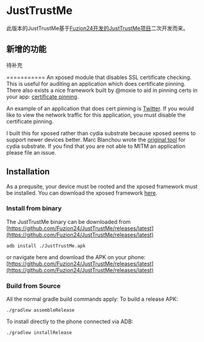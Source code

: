 JustTrustMe
===========
此版本的JustTrustMe基于[Fuzion24开发的JustTrustMe项目](https://github.com/Fuzion24/JustTrustMe)二次开发而来。

## 新增的功能
待补充

===========
An xposed module that disables SSL certificate checking.  This is useful for auditing an application which does certificate pinning.  There also exists a nice framework built by @moxie to aid in pinning certs in your app: [certificate pinning](https://github.com/moxie0/AndroidPinning). 

An example of an application that does cert pinning is [Twitter](https://play.google.com/store/apps/details?id=com.twitter.android).  If you would like to view the network traffic for this application, you must disable the certificate pinning.

I built this for xposed rather than cydia substrate because xposed seems to support newer devices better. Marc Blanchou wrote the [original tool](https://github.com/iSECPartners/Android-SSL-TrustKiller) for cydia substrate.  If you find that you are not able to MITM an application please file an issue.

## Installation

As a prequsite, your device must be rooted and the xposed framework must be installed.
You can download the xposed framework [here](http://repo.xposed.info/module/de.robv.android.xposed.installer).

### Install from binary

The JustTrustMe binary can be downloaded from [https://github.com/Fuzion24/JustTrustMe/releases/latest](https://github.com/Fuzion24/JustTrustMe/releases/latest)

```
adb install ./JustTrustMe.apk
```

or navigate here and download the APK on your phone:
[https://github.com/Fuzion24/JustTrustMe/releases/latest](https://github.com/Fuzion24/JustTrustMe/releases/latest)


### Build from Source
All the normal gradle build commands apply:
To build a release APK:
```
./gradlew assembleRelease
```
To install directly to the phone connected via ADB:
```
./gradlew installRelease
```



